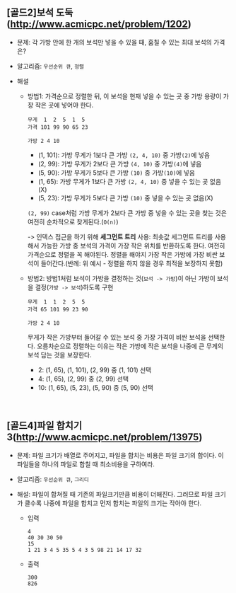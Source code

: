## [골드2]보석 도둑(http://www.acmicpc.net/problem/1202)

- 문제: 각 가방 안에 한 개의 보석만 넣을 수 있을 때, 훔칠 수 있는 최대 보석의 가격은?

* 알고리즘: `우선순위 큐`, `정렬`

* 해설

  - 방법1: 가격순으로 정렬한 뒤, 이 보석을 현재 넣을 수 있는 곳 중 가방 용량이 가장 작은 곳에 넣어야 한다.

    ```
    무게  1  2  5  1  5
    가격 101 99 90 65 23

    가방 2 4 10
    ```

    - (1, 101): 가방 무게가 1보다 큰 가방 `(2, 4, 10)` 중 가방`(2)`에 넣음
    - (2, 99): 가방 무게가 2보다 큰 가방 `(4, 10)` 중 가방`(4)`에 넣음
    - (5, 90): 가방 무게가 5보다 큰 가방 `(10)` 중 가방`(10)`에 넣음
    - (1, 65): 가방 무게가 1보다 큰 가방 `(2, 4, 10)` 중 넣을 수 있는 곳 없음(X)
    - (5, 23): 가방 무게가 5보다 큰 가방 `(10)` 중 넣을 수 있는 곳 없음(X)

    `(2, 99)` case처럼 가방 무게가 2보다 큰 가방 중 넣을 수 있는 곳을 찾는 것은 여전히 순차적으로 찾게된다.(`O(n)`)

    -> 인덱스 접근을 하기 위해 **세그먼트 트리** 사용: 최솟값 세그먼트 트리를 사용해서 가능한 가방 중 보석의 가격이 가장 작은 위치를 반환하도록 한다. 여전히 가격순으로 정렬을 꼭 해야된다. 정렬을 해야지 가장 작은 가방에 가장 비싼 보석이 들어간다.(반례: 위 예시 - 정렬을 하지 않을 경우 최적을 보장하지 못함)

  - 방법2: 방법1처럼 보석이 가방을 결정하는 것(`보석 -> 가방`)이 아닌 가방이 보석을 결정(`가방 -> 보석`)하도록 구현

    ```
    무게  1  1  2  5  5
    가격 65 101 99 23 90

    가방 2 4 10
    ```

    무게가 작은 가방부터 들어갈 수 있는 보석 중 가장 가격이 비싼 보석을 선택한다. 오름차순으로 정렬하는 이유는 작은 가방에 작은 보석을 나중에 큰 무게의 보석 담는 것을 보장한다.

    - 2: (1, 65), (1, 101), (2, 99) 중 (1, 101) 선택
    - 4: (1, 65), (2, 99) 중 (2, 99) 선택
    - 10: (1, 65), (5, 23), (5, 90) 중 (5, 90) 선택

<br>

## [골드4]파일 합치기3(http://www.acmicpc.net/problem/13975)

- 문제: 파일 크기가 배열로 주어지고, 파일을 합치는 비용은 파일 크기의 합이다. 이 파일들을 하나의 파일로 합칠 때 최소비용을 구하여라.

* 알고리즘: `우선순위 큐`, `그리디`

* 해설: 파일이 합쳐질 때 기존의 파일크기만큼 비용이 더해진다. 그러므로 파일 크기가 클수록 나중에 파일을 합치고 먼저 합치는 파일의 크기는 작아야 한다.

  - 입력

    ```
    4
    40 30 30 50
    15
    1 21 3 4 5 35 5 4 3 5 98 21 14 17 32
    ```

  - 출력

    ```
    300
    826
    ```
